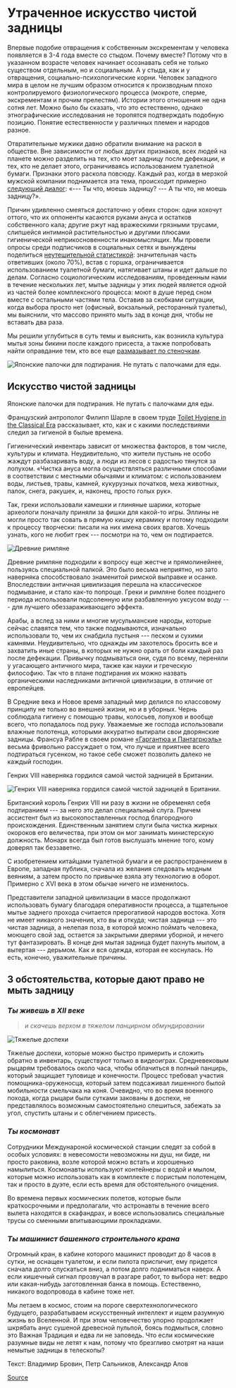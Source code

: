 Утраченное искусство чистой задницы
===================================

Впервые подобие отвращения к собственным экскрементам у человека появляется в 3-4 года вместе со стыдом. Почему вместе? Потому что в указанном возрасте человек начинает осознавать себя не только существом отдельным, но и социальным. А у стыда, как и у отвращения, социально-психологические корни. Человек западного мира в целом не лучшим образом относится к производным плохо контролируемого физиологического процесса (мокроте, сперме, экскрементам и прочим прелестям). Истории этого отношения не одна сотня лет. Можно было бы сказать, что это естественно, однако этнографические исследования не торопятся подтверждать подобную позицию. Понятие естественности у различных племен и народов разное.

Отвратительные мужики давно обратили внимание на раскол в обществе. Вне зависимости от любых других признаков, всех людей на планете можно разделить на тех, кто моет задницу после дефекации, и тех, кто не делает этого, ограничиваясь использованием туалетной бумаги. Признаки этого раскола повсюду. Каждый раз, когда в мерзкой мужской компании поднимается эта тема, происходит примерно [следующий диалог](https://pikabu.ru/story/myit_ili_ne_myit_zadnitsu_4164234): «--- Ты что, моешь задницу? --- А ты что, не моешь задницу?».

Причин удивленно смеяться достаточно у обеих сторон: одни хохочут оттого, что их оппоненты касаются руками ануса и остатков собственного кала; другие ржут над вражескими грязными трусами, слипшейся интимной растительностью и другими плюсами гигиенической неприкосновенности инакомыслящих. Мы провели опросы среди подписчиков в социальных сетях и вынуждены поделиться [неутешительной статистикой](https://vk.com/disgusting_men?w=wall-25951501_583762): значительная часть ответивших (около 70%), встав с горшка, ограничивается использованием туалетной бумаги, натягивает штаны и идет дальше по делам. Согласно социологическим исследованиям, проведенным нами в течение нескольких лет, мытье задницы у этих людей является одной из частей более комплексного процесса: моют в душе перед сном вместе с остальными частями тела. Оставив за скобками ситуации, когда выбора просто нет (офисный, вокзальный, ресторанный туалеты), мы выяснили, что массово принято мыть зад в конце дня, чтобы не вставать два раза.

Мы решили углубиться в суть темы и выяснить, как возникла культура мытья зоны бикини после каждого присеста, а также попробовать найти оправдание тем, кто все еще [размазывает по стеночкам](https://tema.livejournal.com/1110500.html).

![Японские палочки для подтирания. Не путать с палочками для еды.](2020-07-21-02-48-34.jpg)

Искусство чистой задницы
------------------------

Японские палочки для подтирания. Не путать с палочками для еды.

Французский антрополог Филипп Шарле в своем труде [Toilet Hygiene in the Classical Era](http://www.scientificamerican.com/article/toilet-tissue-anthropologists-uncover-all-the-ways-weve-wiped/) рассказывает, кто, как и с какими последствиями следил за гигиеной в былые времена.

Гигиенический инвентарь зависит от множества факторов, в том числе, культуры и климата. Неудивительно, что жители пустынь не особо жаждут разбазаривать воду, а люди из лесов с радостью тянутся за лопухом. «Чистка ануса могла осуществляться различными способами в соответствии с местными обычаями и климатом: с использованием воды, листьев, травы, камней, кукурузных початков, меха животных, палок, снега, ракушек, и, наконец, просто голых рук».

Так, греки использовали камешки и глиняные шарики, которые археологи поначалу приняли за фишки для какой-то игры. Эллины не могли просто так совать в прямую кишку керамику и потому подходили к процессу творчески: писали на них имена своих врагов. Хочешь узнать, кого не любит грек --- посмотри на то, чем он подтирается.

![Древние римляне ](2020-07-21-02-49-03.jpg)

Древние римляне подходили к вопросу еще жестче и прямолинейнее, пользуясь специальной палкой. Это было весьма неприятно, но зато наверняка способствовало знаменитой римской выправке и осанке. Впоследствии античная цивилизация перешла на классическое подмывание, и стало как-то попроще. Греки и римляне более позднего периода использовали подсоленную или разбавленную уксусом воду --- для лучшего обеззараживающего эффекта.

Арабы, а вслед за ними и многие мусульманские народы, которые сейчас славятся тем, что также подмываются, изначально использовали то, чем их снабдила пустыня --- песком и сухими камнями. Неудивительно, что однажды им захотелось бросить все и захватить иные страны, в которых не нужно орать от боли каждый раз после дефекации. Привычку подмываться они, судя по всему, переняли у угасающего античного мира, также как науки и греческую философию. Так что в плане подтирания их можно назвать органическими наследниками античной цивилизации, в отличие от европейцев.

В Средние века и Новое время западный мир делился по классовому принципу не только во внешней жизни, но и в уборных. Чернь соблюдала гигиену с помощью травы, колосьев, лопухов и вообще всего, что попадалось под руку. Уважаемые же господа использовали влажные полотенца, которыми аккуратно вытирали свои дворянские задницы. Франсуа Рабле в своем романе [«Гаргантюа и Пантагрюэль»](https://ru.wikipedia.org/wiki/%D0%93%D0%B0%D1%80%D0%B3%D0%B0%D0%BD%D1%82%D1%8E%D0%B0_%D0%B8_%D0%9F%D0%B0%D0%BD%D1%82%D0%B0%D0%B3%D1%80%D1%8E%D1%8D%D0%BB%D1%8C) весьма фривольно рассуждает о том, что лучше и приятнее всего подтираться гусенком, но такое себе сможет позволить далеко не каждый господин.

Генрих VIII наверняка гордился самой чистой задницей в Британии.

![Генрих VIII наверняка гордился самой чистой задницей в Британии.](2020-07-21-02-50-15.jpg)

Британский король Генрих VIII ни разу в жизни не обременял себя подтиранием --- за него это делал специальный слуга. Причем ассистент был из высокопоставленных господ благородного происхождения. Единственным занятием слуги была чистка жирных окороков его величества, при этом он мог занимать министерскую должность. Монарх всегда был готов выслушать мнение того, кому доверял так беззаветно.

С изобретением китайцами туалетной бумаги и ее распространением в Европе, западная публика, сначала из желания следовать модным веяниям, а затем просто по привычке взяла эту технологию в оборот. Примерно с XVI века в этом обычае ничего не изменилось.

Представители западной цивилизации в массе продолжают использовать бумагу благодаря оперативности процесса, а тщательное мытье заднего прохода считается прерогативой народов востока. Хотя не имеет никакого значения, кто вы и откуда; чистая задница --- это чистая задница, а нелепая поза, в которой можно поймать человека, моющего свой зад, остается за закрытыми дверями уборной, и нечего тут фантазировать. В конце дня мытая задница будет пахнуть мылом, а вытертая --- дерьмом. Как и вся одежда, которая ее коснулась. Но есть, конечно, уважительные причины.

3 обстоятельства, которые дают право не мыть задницу
----------------------------------------------------

### *Ты живешь в XII веке*

>*и скачешь верхом в тяжелом панцирном обмундировании*

![Тяжелые доспехи](2020-07-21-02-50-42.jpg)

Тяжелые доспехи, которые можно быстро примерить и сложить обратно в инвентарь, существуют только в видеоиграх. Средневековым рыцарям требовалось около часа, чтобы облачиться в полный панцирь, который защищает туловище и конечности. Процесс требовал участия помощника-оруженосца, который затем подсаживал лишенного былой мобильности смельчака на коня. Очевидно, что во время военного похода, когда рыцари были сутками закованы в доспехи, не представлялось возможным самостоятельно спешиться, забежать за угол, спустить штаны и с облегчением присесть.

### ***Ты космонавт***

Сотрудники Междунароной космической станции следят за собой в особых условиях: в невесомости невозможны ни душ, ни биде, ни просто раковина, возле которой можно встать и хорошенько намылиться. Космонавты используют контейнеры с водой и мылом, которые можно использовать как в комплекте с пористым полотенцем, так и просто в дуэте, если есть время для обстоятельного очищения.

Во времена первых космических полетов, которые были краткосрочными и предполагали, что астронавты в течение всего вылета находятся в скафандрах, и вовсе использовались специальные трусы со сменными впитывающими прокладками.

### *Ты машинист башенного строительного крана*

Огромный кран, в кабине которого машинист проводит до 8 часов в сутки, не оснащен туалетом, и если пилота приспичит, ему придется сначала долго спускаться вниз, а потом долго подниматься наверх. А если кишечный сигнал прозвучал в разгаре работ, то выбора нет: ведро или какая-нибудь заготовленная банка в помощь. Естественно, никакого водопровода в кабине тоже нет.

Мы летаем в космос, стоим на пороге сверхтехнологического будущего, разрабатываем искусственный интеллект и ищем разумную жизнь во Вселенной. И при этом человечество упорно продолжает шкрябать анус сушеной древесной пульпой, боясь подмыться, словно это Важная Традиция и едва ли не заповедь. Что если космические разумные виды не летят к нам, потому что брезгливо смотрят на наши немытые задницы в телескопы?

Текст: Владимир Бровин, Петр Сальников, Александр Алов

[Source](https://disgustingmen.com/blog/clean-butt-ftw)
